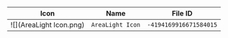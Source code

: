 | Icon | Name | File ID |
| ---  | ---  | ---     |
| ![](AreaLight Icon.png) | `AreaLight Icon` | `-4194169916671584015` |
